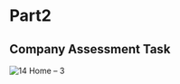 # Part2

## Company Assessment Task

![14 Home – 3](https://user-images.githubusercontent.com/51233027/189338406-10af3e0d-8a9a-4c50-ae4a-b01a3ee3e4f7.jpg)
